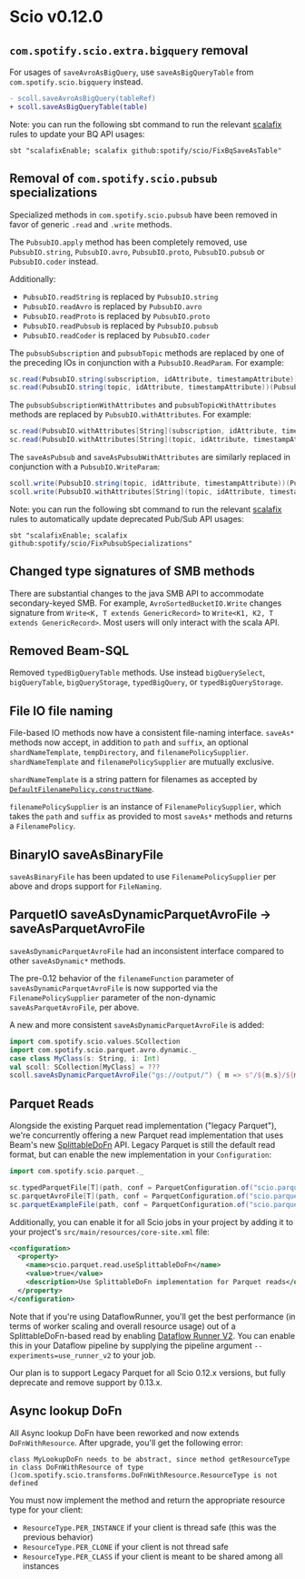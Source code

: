 # Scio v0.12.0

## `com.spotify.scio.extra.bigquery` removal

For usages of `saveAvroAsBigQuery`, use `saveAsBigQueryTable` from `com.spotify.scio.bigquery` instead.

```diff
- scoll.saveAvroAsBigQuery(tableRef)
+ scoll.saveAsBigQueryTable(table)
```

Note: you can run the following sbt command to run the relevant [scalafix](https://scalacenter.github.io/scalafix/docs/developers/tutorial.html#run-the-rule-from-source-code) rules to update your BQ API usages:

```
sbt "scalafixEnable; scalafix github:spotify/scio/FixBqSaveAsTable"
```

## Removal of `com.spotify.scio.pubsub` specializations

Specialized methods in `com.spotify.scio.pubsub` have been removed in favor of generic `.read` and `.write` methods.

The `PubsubIO.apply` method has been completely removed, use `PubsubIO.string`, `PubsubIO.avro`, `PubsubIO.proto`, `PubsubIO.pubsub` or `PubsubIO.coder` instead.

Additionally:

* `PubsubIO.readString` is replaced by `PubsubIO.string`
* `PubsubIO.readAvro` is replaced by `PubsubIO.avro`
* `PubsubIO.readProto` is replaced by `PubsubIO.proto`
* `PubsubIO.readPubsub` is replaced by `PubsubIO.pubsub`
* `PubsubIO.readCoder` is replaced by `PubsubIO.coder`

The `pubsubSubscription` and `pubsubTopic` methods are replaced by one of the preceding IOs in conjunction with a `PubsubIO.ReadParam`. For example:
```scala
sc.read(PubsubIO.string(subscription, idAttribute, timestampAttribute))(PubsubIO.ReadParam(PubsubIO.Subscription))
sc.read(PubsubIO.string(topic, idAttribute, timestampAttribute))(PubsubIO.ReadParam(PubsubIO.Topic))
```

The `pubsubSubscriptionWithAttributes` and `pubsubTopicWithAttributes` methods are replaced by `PubsubIO.withAttributes`. For example:
```scala
sc.read(PubsubIO.withAttributes[String](subscription, idAttribute, timestampAttribute))(PubsubIO.ReadParam(PubsubIO.Subscription))
sc.read(PubsubIO.withAttributes[String](topic, idAttribute, timestampAttribute))(PubsubIO.ReadParam(PubsubIO.Topic))
```

The `saveAsPubsub` and `saveAsPubsubWithAttributes` are similarly replaced in conjunction with a `PubsubIO.WriteParam`:
```scala
scoll.write(PubsubIO.string(topic, idAttribute, timestampAttribute))(PubsubIO.WriteParam())
scoll.write(PubsubIO.withAttributes[String](topic, idAttribute, timestampAttribute))(PubsubIO.WriteParam())
```

Note: you can run the following sbt command to run the relevant [scalafix](https://scalacenter.github.io/scalafix/docs/developers/tutorial.html#run-the-rule-from-source-code) rules to automatically update deprecated Pub/Sub API usages:

```
sbt "scalafixEnable; scalafix github:spotify/scio/FixPubsubSpecializations"
```

## Changed type signatures of SMB methods

There are substantial changes to the java SMB API to accommodate secondary-keyed SMB. 
For example, `AvroSortedBucketIO.Write` changes signature from `Write<K, T extends GenericRecord>` to `Write<K1, K2, T extends GenericRecord>`. Most users will only interact with the scala API.

## Removed Beam-SQL

Removed `typedBigQueryTable` methods. Use instead `bigQuerySelect`, `bigQueryTable`, `bigQueryStorage`, `typedBigQuery`, or `typedBigQueryStorage`.

## File IO file naming

File-based IO methods now have a consistent file-naming interface.
`saveAs*` methods now accept, in addition to `path` and `suffix`, an optional `shardNameTemplate`, `tempDirectory`, and `filenamePolicySupplier`.
`shardNameTemplate` and `filenamePolicySupplier` are mutually exclusive.

`shardNameTemplate` is a string pattern for filenames as accepted by [`DefaultFilenamePolicy.constructName`](https://github.com/apache/beam/blob/master/sdks/java/core/src/main/java/org/apache/beam/sdk/io/DefaultFilenamePolicy.java#L255).

`filenamePolicySupplier` is an instance of `FilenamePolicySupplier`, which takes the `path` and `suffix` as provided to most `saveAs*` methods and returns a `FilenamePolicy`.

## BinaryIO saveAsBinaryFile

`saveAsBinaryFile` has been updated to use `FilenamePolicySupplier` per above and drops support for `FileNaming`.

## ParquetIO saveAsDynamicParquetAvroFile → saveAsParquetAvroFile

`saveAsDynamicParquetAvroFile` had an inconsistent interface compared to other `saveAsDynamic*` methods.

The pre-0.12 behavior of the `filenameFunction` parameter of `saveAsDynamicParquetAvroFile` is now supported via the `FilenamePolicySupplier` parameter of the non-dynamic `saveAsParquetAvroFile`, per above.

A new and more consistent `saveAsDynamicParquetAvroFile` is added:

```scala
import com.spotify.scio.values.SCollection
import com.spotify.scio.parquet.avro.dynamic._
case class MyClass(s: String, i: Int)
val scoll: SCollection[MyClass] = ???
scoll.saveAsDynamicParquetAvroFile("gs://output/") { m => s"/${m.s}/${m.i}"}
```

## Parquet Reads

Alongside the existing Parquet read implementation ("legacy Parquet"), we're concurrently offering a new Parquet read implementation that uses Beam's new [SplittableDoFn](https://beam.apache.org/blog/splittable-do-fn/)
API. Legacy Parquet is still the default read format, but can enable the new implementation in your `Configuration`:

```scala
import com.spotify.scio.parquet._

sc.typedParquetFile[T](path, conf = ParquetConfiguration.of("scio.parquet.read.useSplittableDoFn" -> true))
sc.parquetAvroFile[T](path, conf = ParquetConfiguration.of("scio.parquet.read.useSplittableDoFn" -> true))
sc.parquetExampleFile(path, conf = ParquetConfiguration.of("scio.parquet.read.useSplittableDoFn" -> true))
```

Additionally, you can enable it for all Scio jobs in your project by adding it to your project's `src/main/resources/core-site.xml` file:

```xml
<configuration>
  <property>
    <name>scio.parquet.read.useSplittableDoFn</name>
    <value>true</value>
    <description>Use SplittableDoFn implementation for Parquet reads</description>
  </property>
</configuration>
```

Note that if you're using DataflowRunner, you'll get the best performance (in terms of worker scaling and overall resource usage)
out of a SplittableDoFn-based read by enabling [Dataflow Runner V2](https://cloud.google.com/dataflow/docs/guides/deploying-a-pipeline#dataflow-runner-v2).
You can enable this in your Dataflow pipeline by supplying the pipeline argument `--experiments=use_runner_v2` to your job.

Our plan is to support Legacy Parquet for all Scio 0.12.x versions, but fully deprecate and remove support by 0.13.x.

## Async lookup DoFn

All Async lookup DoFn have been reworked and now extends `DoFnWithResource`.
After upgrade, you'll get the following error:

```
class MyLookupDoFn needs to be abstract, since method getResourceType in class DoFnWithResource of type ()com.spotify.scio.transforms.DoFnWithResource.ResourceType is not defined
```

You must now implement the method and return the appropriate resource type for your client:
- `ResourceType.PER_INSTANCE` if your client is thread safe (this was the previous behavior)
- `ResourceType.PER_CLONE` if your client is not thread safe
- `ResourceType.PER_CLASS` if your client is meant to be shared among all instances
